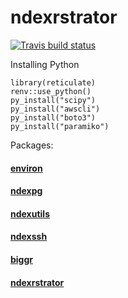 # ndexrstrator


<!-- badges: start -->
  [![Travis build status](https://travis-ci.com/fdrennan/ndexrstrator.svg?branch=master)](https://travis-ci.com/fdrennan/ndexrstrator)
  <!-- badges: end -->

Installing Python
```
library(reticulate)
renv::use_python()
py_install("scipy")
py_install("awscli")
py_install("boto3")
py_install("paramiko")
```

Packages:
#### [environ](https://github.com/fdrennan/environ)
#### [ndexpg](https://github.com/fdrennan/ndexpg)
#### [ndexutils](https://github.com/fdrennan/ndexutils)
#### [ndexssh](https://github.com/fdrennan/ndexssh)
#### [biggr](https://github.com/fdrennan/biggr)
#### [ndexrstrator](https://github.com/fdrennan/ndexrstrator)

